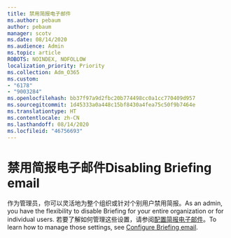 ```yaml
---
title: 禁用简报电子邮件
ms.author: pebaum
author: pebaum
manager: scotv
ms.date: 08/14/2020
ms.audience: Admin
ms.topic: article
ROBOTS: NOINDEX, NOFOLLOW
localization_priority: Priority
ms.collection: Adm_O365
ms.custom:
- "6178"
- "9003284"
ms.openlocfilehash: bb37f97a9d2fbc20b774498cc0a1cc770409d957
ms.sourcegitcommit: 1d45333a0a448c15bf8430a4fea75c50f9b7464e
ms.translationtype: HT
ms.contentlocale: zh-CN
ms.lasthandoff: 08/14/2020
ms.locfileid: "46756693"
---
```

# <a name="disabling-briefing-email"></a><span data-ttu-id="05d9c-102">禁用简报电子邮件</span><span class="sxs-lookup"><span data-stu-id="05d9c-102">Disabling Briefing email</span></span>

<span data-ttu-id="05d9c-103">作为管理员，你可以灵活地为整个组织或针对个别用户禁用简报。</span><span class="sxs-lookup"><span data-stu-id="05d9c-103">As an admin, you have the flexibility to disable Briefing for your entire organization or for individual users.</span></span> <span data-ttu-id="05d9c-104">若要了解如何管理这些设置，请参阅[配置简报电子邮件](https://docs.microsoft.com/briefing/be-admin)。</span><span class="sxs-lookup"><span data-stu-id="05d9c-104">To learn how to manage those settings, see [Configure Briefing email](https://docs.microsoft.com/briefing/be-admin).</span></span>